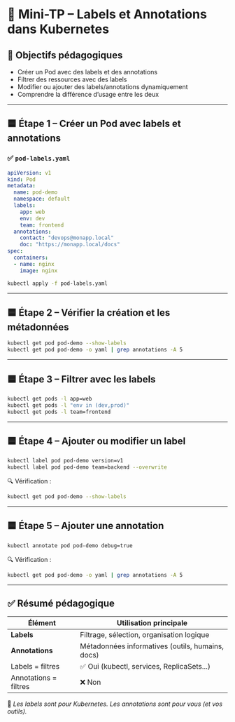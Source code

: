 # 🧪 Mini-TP – Labels et Annotations dans Kubernetes

## 🎯 Objectifs pédagogiques

- Créer un Pod avec des labels et des annotations
- Filtrer des ressources avec des labels
- Modifier ou ajouter des labels/annotations dynamiquement
- Comprendre la différence d’usage entre les deux

---

## 🟦 Étape 1 – Créer un Pod avec labels et annotations

### ✅ `pod-labels.yaml`
```yaml
apiVersion: v1
kind: Pod
metadata:
  name: pod-demo
  namespace: default
  labels:
    app: web
    env: dev
    team: frontend
  annotations:
    contact: "devops@monapp.local"
    doc: "https://monapp.local/docs"
spec:
  containers:
  - name: nginx
    image: nginx
```

```bash
kubectl apply -f pod-labels.yaml
```

---

## 🟦 Étape 2 – Vérifier la création et les métadonnées

```bash
kubectl get pod pod-demo --show-labels
kubectl get pod pod-demo -o yaml | grep annotations -A 5
```

---

## 🟦 Étape 3 – Filtrer avec les labels

```bash
kubectl get pods -l app=web
kubectl get pods -l "env in (dev,prod)"
kubectl get pods -l team=frontend
```

---

## 🟦 Étape 4 – Ajouter ou modifier un label

```bash
kubectl label pod pod-demo version=v1
kubectl label pod pod-demo team=backend --overwrite
```

🔍 Vérification :
```bash
kubectl get pod pod-demo --show-labels
```

---

## 🟦 Étape 5 – Ajouter une annotation

```bash
kubectl annotate pod pod-demo debug=true
```

🔍 Vérification :
```bash
kubectl get pod pod-demo -o yaml | grep annotations -A 5
```

---

## ✅ Résumé pédagogique

| Élément       | Utilisation principale                           |
|---------------|--------------------------------------------------|
| **Labels**     | Filtrage, sélection, organisation logique       |
| **Annotations**| Métadonnées informatives (outils, humains, docs)|
| Labels = filtres | ✅ Oui (kubectl, services, ReplicaSets...)     |
| Annotations = filtres | ❌ Non                                    |

💬 *Les labels sont pour Kubernetes. Les annotations sont pour vous (et vos outils).*